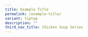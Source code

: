 ```yaml
---
title: Example Title
permalink: /example-title/
variant: tiptap
description: ""
third_nav_title: Chicken Soup Series
---
```


